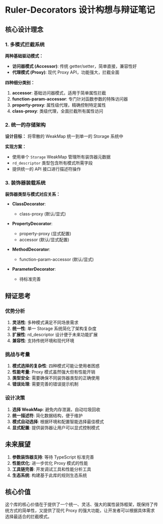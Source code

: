 # Ruler-Decorators 设计构想与辩证笔记

## 核心设计理念

### 1. 多模式拦截系统

**两种基础驱动模式：**

-   **访问器模式 (Accessor)**: 传统 getter/setter，简单直接，兼容性好
-   **代理模式 (Proxy)**: 现代 Proxy API，功能强大，拦截全面

**四种细分类别：**

1.  **accessor**: 基础访问器模式，适用于简单属性拦截
2.  **function-param-accessor**: 专门针对函数参数的特殊访问器
3.  **property-proxy**: 属性级代理，精确控制特定属性
4.  **class-proxy**: 类级代理，全面拦截所有属性访问

### 2. 统一的存储架构

**设计目标：** 将零散的 WeakMap 统一到单一的 Storage 系统中

**实现方案：**

-   使用单个 `Storage` WeakMap 管理所有装饰器元数据
-   `rd_descriptor` 类型包含所有模式所需字段
-   提供统一的 API 接口进行描述符操作

### 3. 装饰器装载系统

**装饰器类型与模式对应关系：**

-   **ClassDecorator**:

    -   class-proxy (默认/显式)

-   **PropertyDecorator**:

    -   property-proxy (显式配置)
    -   accessor (默认/显式配置)

-   **MethodDecorator**:

    -   function-param-accessor (默认/显式)

-   **ParameterDecorator**:
    -   待标准完善

## 辩证思考

### 优势分析

1.  **灵活性**: 多种模式满足不同场景需求
2.  **统一性**: 单一 Storage 系统简化了架构复杂度
3.  **扩展性**: rd_descriptor 设计便于未来功能扩展
4.  **兼容性**: 支持传统环境和现代环境

### 挑战与考量

1.  **模式选择的复杂性**: 四种模式可能让使用者困惑
2.  **性能考量**: Proxy 模式虽然强大但有性能开销
3.  **类型安全**: 需要确保不同装饰器类型的正确使用
4.  **错误处理**: 需要完善的错误提示机制

### 设计决策

1.  **选择 WeakMap**: 避免内存泄漏，自动垃圾回收
2.  **统一描述符**: 简化数据结构，便于维护
3.  **模式自动选择**: 根据环境和配置智能选择最佳模式
4.  **显式配置**: 提供装饰器让用户可以显式控制模式

## 未来展望

1.  **参数装饰器支持**: 等待 TypeScript 标准完善
2.  **性能优化**: 进一步优化 Proxy 模式的性能
3.  **工具链完善**: 开发调试工具和性能分析工具
4.  **生态系统**: 构建基于此库的规则生态系统

## 核心价值

这个库的核心价值在于提供了一个统一、灵活、强大的属性装饰框架，既保持了传统方式的简单性，又提供了现代 Proxy 的强大功能，让开发者可以根据具体需求选择最适合的拦截模式。
